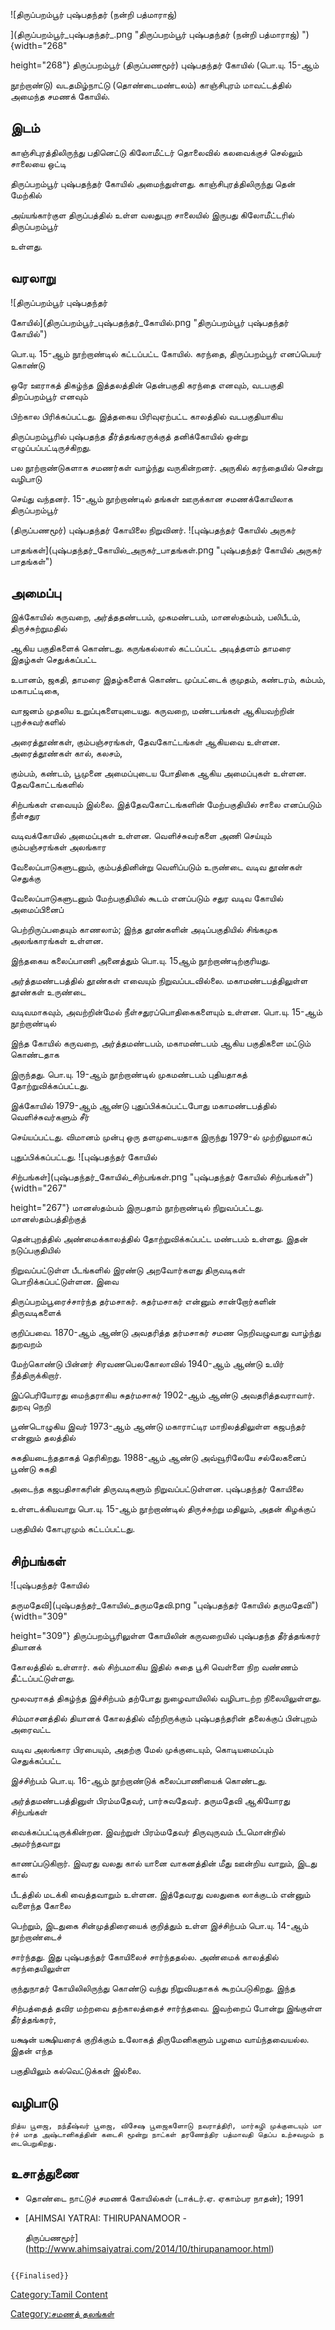 ![திருப்பறம்பூர் புஷ்பதந்தர் (நன்றி பத்மாராஜ்)
](திருப்பறம்பூர்_புஷ்பதந்தர்_.png "திருப்பறம்பூர் புஷ்பதந்தர் (நன்றி பத்மாராஜ்) "){width="268"
height="268"} திருப்பறம்பூர் (திருப்பணமூர்) புஷ்பதந்தர் கோயில் (பொ.யு. 15-ஆம்
நூற்றாண்டு) வடதமிழ்நாட்டு (தொண்டைமண்டலம்) காஞ்சிபுரம் மாவட்டத்தில் அமைந்த சமணக் கோயில்.

## இடம்

காஞ்சிபுரத்திலிருந்து பதினெட்டு கிலோமீட்டர் தொலைவில் கலவைக்குச் செல்லும் சாலையை ஒட்டி
திருப்பறம்பூர் புஷ்பதந்தர் கோயில் அமைந்துள்ளது. காஞ்சிபுரத்திலிருந்து தென் மேற்கில்
அய்யங்கார்குள திருப்பத்தில் உள்ள வலதுபுற சாலையில் இருபது கிலோமீட்டரில் திருப்பறம்பூர்
உள்ளது.

## வரலாறு

![திருப்பறம்பூர் புஷ்பதந்தர்
கோயில்](திருப்பறம்பூர்_புஷ்பதந்தர்_கோயில்.png "திருப்பறம்பூர் புஷ்பதந்தர் கோயில்")
பொ.யு. 15-ஆம் நூற்றாண்டில் கட்டப்பட்ட கோயில். கரந்தை, திருப்பறம்பூர் எனப்பெயர் கொண்டு
ஒரே ஊராகத் திகழ்ந்த இத்தலத்தின் தென்பகுதி கரந்தை எனவும், வடபகுதி திறப்பறம்பூர் எனவும்
பிற்கால பிரிக்கப்பட்டது. இத்தகைய பிரிவுஏற்பட்ட காலத்தில் வடபகுதியாகிய
திருப்பறம்பூரில் புஷ்பதந்த தீர்த்தங்கரருக்குத் தனிக்கோயில் ஒன்று எழுப்பப்பட்டிருச்கிறது.
பல நூற்றாண்டுகளாக சமணர்கள் வாழ்ந்து வருகின்றனர். அருகில் கரந்தையில் சென்று வழிபாடு
செய்து வந்தனர். 15-ஆம் நூற்றாண்டில் தங்கள் ஊருக்கான சமணக்கோயிலாக திருப்பறம்பூர்
(திருப்பணமூர்) புஷ்பதந்தர் கோயிலை நிறுவினர். ![புஷ்பதந்தர் கோயில் அருகர்
பாதங்கள்](புஷ்பதந்தர்_கோயில்_அருகர்_பாதங்கள்.png "புஷ்பதந்தர் கோயில் அருகர் பாதங்கள்")

## அமைப்பு

இக்கோயில் கருவறை, அர்த்ததண்டபம், முகமண்டபம், மானஸ்தம்பம், பலிபீடம், திருச்சுற்றுமதில்
ஆகிய பகுதிகளைக் கொண்டது. கருங்கல்லால் கட்டப்பட்ட அடித்தளம் தாமரை இதழ்கள் செதுக்கப்பட்ட
உபானம், ஜகதி, தாமரை இதழ்களைக் கொண்ட முப்பட்டைக் குமுதம், கண்டரம், கம்பம், மகாபட்டிகை,
வாஜனம் முதலிய உறுப்புகளையுடையது. கருவறை, மண்டபங்கள் ஆகியவற்றின் புறச்சுவர்களில்
அரைத்தூண்கள், கும்பஞ்சரங்கள், தேவகோட்டங்கள் ஆகியவை உள்ளன. அரைத்தூண்கள் கால், கலசம்,
கும்பம், கண்டம், பூமுனை அமைப்புடைய போதிகை ஆகிய அமைப்புகள் உள்ளன. தேவகோட்டங்களில்
சிற்பங்கள் எவையும் இல்லை. இத்தேவகோட்டங்களின் மேற்பகுதியில் சாலை எனப்படும் நீள்சதுர
வடிவக்கோயில் அமைப்புகள் உள்ளன. வெளிச்சுவர்களை அணி செய்யும் கும்பஞ்சரங்கள் அலங்கார
வேலைப்பாடுகளுடனும், கும்பத்தினின்று வெளிப்படும் உருண்டை வடிவ தூண்கள் செதுக்கு
வேலைப்பாடுகளுடனும் மேற்பகுதியில் கூடம் எனப்படும் சதுர வடிவ கோயில் அமைப்பினைப்
பெற்றிருப்பதையும் காணலாம்; இந்த தூண்களின் அடிப்பகுதியில் சிங்கமுக அலங்காரங்கள் உள்ளன.
இந்தகைய கலைப்பாணி அனைத்தும் பொ.யு. 15ஆம் நூற்றாண்டிற்குரியது.

அர்த்தமண்டபத்தில் தூண்கள் எவையும் நிறுவப்படவில்லை. மகாமண்டபத்திலுள்ள தூண்கள் உருண்டை
வடிவமாகவும், அவற்றின்மேல் நீள்சதுரப்பொதிகைகளையும் உள்ளன. பொ.யு. 15-ஆம் நூற்றாண்டில்
இந்த கோயில் கருவறை, அர்த்தமண்டபம், மகாமண்டபம் ஆகிய பகுதிகளை மட்டும் கொண்டதாக
இருந்தது. பொ.யு. 19-ஆம் நூற்றாண்டில் முகமண்டபம் புதியதாகத் தோற்றுவிக்கப்பட்டது.
இக்கோயில் 1979-ஆம் ஆண்டு புதுப்பிக்கப்பட்டபோது மகாமண்டபத்தில் வெளிச்சுவர்களும் சீர்
செய்யப்பட்டது. விமானம் முன்பு ஒரு தளமுடையதாக இருந்து 1979-ல் முற்றிலுமாகப்
புதுப்பிக்கப்பட்டது. ![புஷ்பதந்தர் கோயில்
சிற்பங்கள்](புஷ்பதந்தர்_கோயில்_சிற்பங்கள்.png "புஷ்பதந்தர் கோயில் சிற்பங்கள்"){width="267"
height="267"} மானஸ்தம்பம் இருபதாம் நூற்றாண்டில் நிறுவப்பட்டது. மானஸ்தம்பத்திற்குத்
தென்புறத்தில் அண்மைக்காலத்தில் தோற்றுவிக்கப்பட்ட மண்டபம் உள்ளது. இதன் நடுப்பகுதியில்
நிறுவப்பட்டுள்ள பீடங்களில் இரண்டு அறவோர்களது திருவடிகள் பொறிக்கப்பட்டுள்ளன. இவை
திருப்பறம்பூரைச்சார்ந்த தர்மசாகர். சுதர்மசாகர் என்னும் சான்றோர்களின் திருவடிகளைக்
குறிப்பவை. 1870-ஆம் ஆண்டு அவதரித்த தர்மசாகர் சமண நெறிவழுவாது வாழ்ந்து துறவறம்
மேற்கொண்டு பின்னர் சிரவணபெலகோலாவில் 1940-ஆம் ஆண்டு உயிர் நீத்திருக்கிறார்.
இப்பெரியோரது மைந்தராகிய சுதர்மசாகர் 1902-ஆம் ஆண்டு அவதரித்தவராவார். துறவு நெறி
பூண்டொழுகிய இவர் 1973-ஆம் ஆண்டு மகாராட்டிர மாநிலத்திலுள்ள கஜபந்தர் என்னும் தலத்தில்
சுகதியடைந்ததாகத் தெரிகிறது. 1988-ஆம் ஆண்டு அவ்வூரிலேயே சல்லேகனைப் பூண்டு சுகதி
அடைந்த கஜபதிசாகரின் திருவடிகளும் நிறுவப்பட்டுள்ளன. புஷ்பதந்தர் கோயிலை
உள்ளடக்கியவாறு பொ.யு. 15-ஆம் நூற்றாண்டில் திருச்சுற்று மதிலும், அதன் கிழக்குப்
பகுதியில் கோபுரமும் கட்டப்பட்டது.

## சிற்பங்கள்

![புஷ்பதந்தர் கோயில்
தருமதேவி](புஷ்பதந்தர்_கோயில்_தருமதேவி.png "புஷ்பதந்தர் கோயில் தருமதேவி"){width="309"
height="309"} திருப்பறம்பூரிலுள்ள கோயிலின் கருவறையில் புஷ்பதந்த தீர்த்தங்கரர் தியானக்
கோலத்தில் உள்ளார். கல் சிற்பமாகிய இதில் சுதை பூசி வெள்ளை நிற வண்ணம் தீட்டப்பட்டுள்ளது.
மூலவராகத் திகழ்ந்த இச்சிற்பம் தற்போது நுழைவாயிலில் வழிபாடற்ற நிலையிலுள்ளது.
சிம்மாசனத்தில் தியானக் கோலத்தில் வீற்றிருக்கும் புஷ்பதந்தரின் தலைக்குப் பின்புறம் அரைவட்ட
வடிவ அலங்கார பிரபையும், அதற்கு மேல் முக்குடையும், கொடியமைப்பும் செதுக்கப்பட்ட
இச்சிற்பம் பொ.யு. 16-ஆம் நூற்றாண்டுக் கலைப்பாணியைக் கொண்டது.

அர்த்தமண்டபத்தினுள் பிரம்மதேவர், பார்சுவதேவர். தருமதேவி ஆகியோரது சிற்பங்கள்
வைக்கப்பட்டிருக்கின்றன. இவற்றுள் பிரம்மதேவர் திருவுருவம் பீடமொன்றில் அமர்ந்தவாறு
காணப்படுகிறார். இவரது வலது கால் யானை வாகனத்தின் மீது ஊன்றிய வாறும், இடது கால்
பீடத்தில் மடக்கி வைத்தவாறும் உள்ளன. இத்தேவரது வலதுகை லாக்குடம் என்னும் வளைந்த கோலை
பெற்றும், இடதுகை சின்முத்திரையைக் குறித்தும் உள்ள இச்சிற்பம் பொ.யு. 14-ஆம் நூற்றாண்டைச்
சார்ந்தது. இது புஷ்பதந்தர் கோயிலைச் சார்ந்ததல்ல. அண்மைக் காலத்தில் கரந்தையிலுள்ள
குந்துநாதர் கோயிலிலிருந்து கொண்டு வந்து நிறுவியதாகக் கூறப்படுகிறது. இந்த
சிற்பத்தைத் தவிர மற்றவை தற்காலத்தைச் சார்ந்தவை. இவற்றைப் போன்று இங்குள்ள தீர்த்தங்கரர்,
யக்ஷன் யக்ஷியரைக் குறிக்கும் உலோகத் திருமேனிகளும் பழமை வாய்ந்தவையல்ல. இதன் எந்த
பகுதியிலும் கல்வெட்டுக்கள் இல்லை.

## வழிபாடு

`நித்ய பூஜை, நந்தீஷ்வர் பூஜை, விசேஷ பூஜைகளோடு நவராத்திரி, மார்கழி முக்குடையும் மார்ச் மாத அஷ்டானிகத்தின் கடைசி மூன்று நாட்கள் தரணேந்திர பத்மாவதி தெப்ப உற்சவமும் நடைபெறுகிறது. `

## உசாத்துணை

-   தொண்டை நாட்டுச் சமணக் கோயில்கள் (டாக்டர்.ஏ. ஏகாம்பர நாதன்); 1991
-   [AHIMSAI YATRAI: THIRUPANAMOOR -
    திருப்பணமூர்](http://www.ahimsaiyatrai.com/2014/10/thirupanamoor.html)

```{=mediawiki}
{{Finalised}}
```
[Category:Tamil Content](Category:Tamil_Content "wikilink")
[Category:சமணத் தலங்கள்](Category:சமணத்_தலங்கள் "wikilink")
